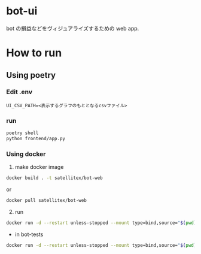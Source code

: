 # bot-ui
bot の損益などをヴィジュアライズするための web app.

# How to run
## Using poetry

### Edit .env
```
UI_CSV_PATH=<表示するグラフのもととなるcsvファイル>
```

### run
```sh
poetry shell
python frontend/app.py
```

### Using docker

1. make docker image
```sh
docker build . -t satellitex/bot-web
```
or
```sh
docker pull satellitex/bot-web
```

2. run
```sh
docker run -d --restart unless-stopped --mount type=bind,source="$(pwd)"/csv,target=/usr/src/app/csv -e UI_CSV_PATH=csv/kosoku_binance_BTCUSDT_5m_pl.csv  -p 8000:8050 satellitex/bot-web
```

- in bot-tests
```sh
docker run -d --restart unless-stopped --mount type=bind,source="$(pwd)"/data/log/csv,target=/usr/src/app/csv -e UI_CSV_PATH=csv/kosoku_binance_BTCUSDT_5m_pl.csv  -p 8000:8050 satellitex/bot-web
```


